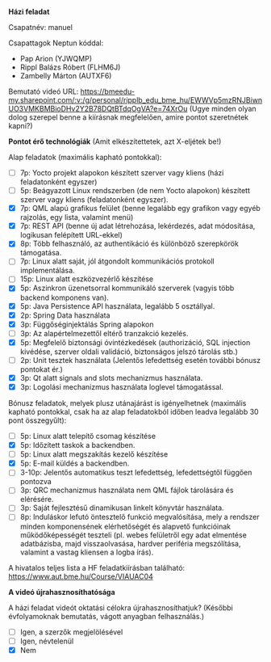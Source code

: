 **Házi feladat**

Csapatnév: manuel

Csapattagok Neptun kóddal:
- Pap Arion (YJWQMP)
- Rippl Balázs Róbert (FLHM6J)
- Zambelly Márton (AUTXF6)

Bemutató videó URL: https://bmeedu-my.sharepoint.com/:v:/g/personal/ripplb_edu_bme_hu/EWWVp5mzRNJBiwnUO3VMKBMBioDHv2Y2B78DQtBTdqOgVA?e=74XrOu
(Ugye minden olyan dolog szerepel benne a kiírásnak megfelelően, amire pontot szeretnétek kapni?)

**Pontot érő technológiák**
(Amit elkészítettetek, azt X-eljétek be!)

Alap feladatok (maximális kapható pontokkal):
- [ ] 7p: Yocto projekt alapokon készített szerver vagy kliens (házi feladatonként egyszer)
- [ ] 5p: Beágyazott Linux rendszerben (de nem Yocto alapokon) készített szerver vagy kliens (feladatonként egyszer).
- [X] 7p: QML alapú grafikus felület (benne legalább egy grafikon vagy egyéb rajzolás, egy lista, valamint menü)
- [X] 7p: REST API (benne új adat létrehozása, lekérdezés, adat módosítása, logikusan felépített URL-ekkel)
- [X] 8p: Több felhasználó, az authentikáció és különböző szerepkörök támogatása.
- [ ] 7p: Linux alatt saját, jól átgondolt kommunikációs protokoll implementálása.
- [ ] 15p: Linux alatt eszközvezérlő készítése
- [X] 5p: Aszinkron üzenetsorral kommunikáló szerverek (vagyis több backend komponens van).
- [X] 5p: Java Persistence API használata, legalább 5 osztállyal.
- [X] 2p: Spring Data használata
- [X] 3p: Függőséginjektálás Spring alapokon
- [ ] 3p: Az alapértelmezettől eltérő tranzakció kezelés.
- [X] 5p: Megfelelő biztonsági óvintézkedések (authorizáció, SQL injection kivédése, szerver oldali validáció, biztonságos jelszó tárolás stb.)
- [ ] 2p: Unit tesztek használata (Jelentős lefedettség esetén további bónusz pontokat ér.)
- [X] 3p: Qt alatt signals and slots mechanizmus használata.
- [X] 3p: Logolási mechanizmus használata loglevel támogatással.

Bónusz feladatok, melyek plusz utánajárást is igényelhetnek (maximális kapható pontokkal, csak ha az alap feladatokból időben leadva legalább 30 pont összegyűlt):
- [ ] 5p: Linux alatt telepítő csomag készítése
- [X] 5p: Időzített taskok a backendben.
- [ ] 5p: Linux alatt megszakítás kezelő készítése
- [X] 5p: E-mail küldés a backendben.
- [ ] 3-10p: Jelentős automatikus teszt lefedettség, lefedettségtől függően pontozva
- [ ] 3p: QRC mechanizmus használata nem QML fájlok tárolására és elérésére.
- [ ] 3p: Saját fejlesztésű dinamikusan linkelt könyvtár használata.
- [ ] 8p: Induláskor lefutó öntesztelő funkció megvalósítása, mely a rendszer minden komponensének elérhetőségét és alapvető funkcióinak működőképességét teszteli (pl. webes felületről egy adat elmentése adatbázisba, majd visszaolvasása, hardver periféria megszólítása, valamint a vastag kliensen a logba írás).

A hivatalos teljes lista a HF feladatkiírásban található: https://www.aut.bme.hu/Course/VIAUAC04

**A videó újrahasznosíthatósága**

A házi feladat videót oktatási célokra újrahasznosíthatjuk? (Későbbi évfolyamoknak bemutatás, vágott anyagban felhasználás.)
- [ ] Igen, a szerzők megjelölésével
- [ ] Igen, névtelenül
- [X] Nem
